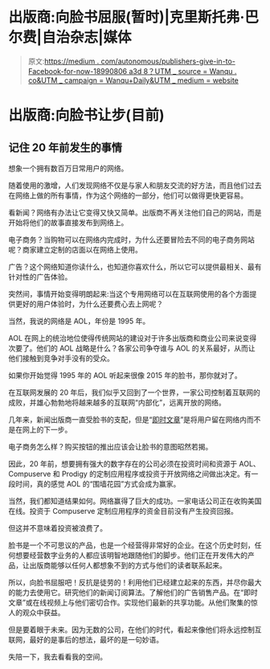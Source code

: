 # 出版商:向脸书屈服(暂时)|克里斯托弗·巴尔费|自治杂志|媒体

> 原文:[https://medium . com/autonomous/publishers-give-in-to-Facebook-for-now-18990806 a3d 8？UTM _ source = Wanqu . co&UTM _ campaign = Wanqu+Daily&UTM _ medium = website](https://medium.com/autonomous/publishers-give-in-to-facebook-for-now-18990806a3d8?utm_source=wanqu.co&utm_campaign=Wanqu+Daily&utm_medium=website)

# 出版商:向脸书让步(目前)

## 记住 20 年前发生的事情



想象一个拥有数百万日常用户的网络。

随着使用的激增，人们发现网络不仅是与家人和朋友交流的好方法，而且他们过去在网络上做的所有事情，作为这个网络的一部分，他们可以做得更快更容易。

看新闻？网络有办法让它变得又快又简单。出版商不再关注他们自己的网站，而是开始将他们的故事直接发布到网络上。

电子商务？当购物可以在网络内完成时，为什么还要冒险去不同的电子商务网站呢？商家建立定制的店面以在网络上使用。

广告？这个网络知道你读什么，也知道你喜欢什么，所以它可以提供最相关、最有针对性的广告体验。

突然间，事情开始变得明朗起来:当这个专用网络可以在互联网使用的各个方面提供更好的用户体验时，为什么还要费心去上网呢？

当然，我说的网络是 AOL，年份是 1995 年。



AOL 在网上的统治地位使得传统网站的建设对于许多出版商和商业公司来说变得次要了。他们的 AOL 战略是什么？各家公司争夺谁与 AOL 的关系最好，从而让他们接触到竞争对手没有的受众。

如果你开始觉得 1995 年的 AOL 听起来很像 2015 年的脸书，那你就对了。

在互联网发展的 20 年后，我们似乎又回到了一个世界，一家公司控制着互联网的成败，并雄心勃勃地将越来越多的互联网“内部化”，远离开放的网络。

几年来，新闻出版商一直受脸书的支配，但是“[即时文章](http://techcrunch.com/2015/05/12/facebook-instant-articles/)”是将用户留在网络内而不是在网上的下一步。

电子商务怎么样？购买按钮的推出应该会让脸书的意图昭然若揭。

因此，20 年前，想要拥有强大的数字存在的公司必须在投资时间和资源于 AOL、Compuserve 和 Prodigy 的定制应用程序或投资于开放网络之间做出决定。有一段时间，真的感觉 AOL 的“围墙花园”方式会成为赢家。

当然，我们都知道结果如何。网络赢得了巨大的成功。一家电话公司正在收购美国在线。投资于 Compuserve 定制应用程序的资金目前没有产生投资回报。

但这并不意味着投资被浪费了。

脸书是一个不可思议的产品，也是一个经营得非常好的企业。在这个历史时刻，任何想要经营数字业务的人都应该明智地跟随他们的脚步。他们正在开发伟大的产品，让出版商能够以任何人都想象不到的方式与他们的读者联系起来。

所以，向脸书屈服吧！反抗是徒劳的！利用他们已经建立起来的东西，并尽你最大的能力去使用它。研究他们的新闻订阅算法。了解他们的广告销售产品。在“即时文章”或在线视频上与他们密切合作。实现他们最新的共享功能。从他们聚集的惊人的观众中获益。

但是要着眼于未来。因为无数的公司，在他们的时代，看起来像他们将永远控制互联网，最好的是事后的想法，最坏的是一句妙语。

失陪一下，我去看看我的空间。



